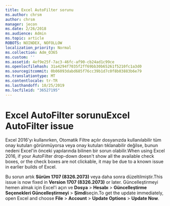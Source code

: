 ```yaml
---
title: Excel AutoFilter sorunu
ms.author: chrsm
author: chrsm
manager: jecon
ms.date: 2/26/2018
ms.audience: Admin
ms.topic: article
ROBOTS: NOINDEX, NOFOLLOW
localization_priority: Normal
ms.collection: Adm_O365
ms.custom: ''
ms.assetid: 4ef9e25f-7ac3-46fc-af90-cb24ad1c99ce
ms.openlocfilehash: 31a4294f7035f2ff69bb30b65261f5210fc1a3d0
ms.sourcegitcommit: 0b06093dabd685f76cc39b1d7c0f8b03883b6e79
ms.translationtype: MT
ms.contentlocale: tr-TR
ms.lasthandoff: 10/25/2019
ms.locfileid: "36527195"
---
```

# <a name="excel-autofilter-issue"></a><span data-ttu-id="c6778-102">Excel AutoFilter sorunu</span><span class="sxs-lookup"><span data-stu-id="c6778-102">Excel AutoFilter issue</span></span>

<span data-ttu-id="c6778-103">Excel 2016'yı kullanırken, Otomatik Filtre açılır dosyanızda kullanılabilir tüm onay kutuları görünmüyorsa veya onay kutuları tıklanabilir değilse, bunun nedeni Excel'in önceki yapılarında bilinen bir sorun olabilir.</span><span class="sxs-lookup"><span data-stu-id="c6778-103">When using Excel 2016, if your AutoFilter drop-down doesn't show all the available check boxes, or the check boxes are not clickable, it may be due to a known issue in earlier builds of Excel.</span></span> 
  
<span data-ttu-id="c6778-104">Bu sorun artık **Sürüm 1707 (8326.2073)** veya daha sonra düzeltilmiştir.</span><span class="sxs-lookup"><span data-stu-id="c6778-104">This issue is now fixed in **Version 1707 (8326.2073)** or later.</span></span> <span data-ttu-id="c6778-105">Güncelleştirmeyi hemen almak için Excel'i açın ve **Dosya** \> **Hesabı** \> **Güncelleştirme Seçenekleri Güncelleştirmeyi** \> **Şimdi**seçin.</span><span class="sxs-lookup"><span data-stu-id="c6778-105">To get the update immediately, open Excel and choose **File** \> **Account** \> **Update Options** \> **Update Now**.</span></span>
  

